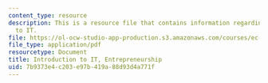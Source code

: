 ```yaml
---
content_type: resource
description: This is a resource file that contains information regarding introduction
  to IT.
file: https://ol-ocw-studio-app-production.s3.amazonaws.com/courses/ec-s01-internet-technology-in-local-and-global-communities-spring-2005-summer-2005/7b9373e4c203e97b419a88d93d4a771f_MITEC_S01S05_l5_it_entrepr.pdf
file_type: application/pdf
resourcetype: Document
title: Introduction to IT, Entrepreneurship
uid: 7b9373e4-c203-e97b-419a-88d93d4a771f
---
```

